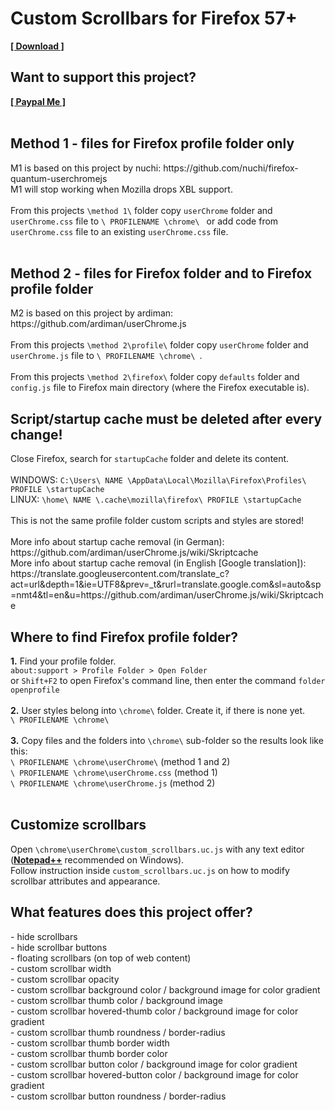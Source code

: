 <h1>Custom Scrollbars for Firefox 57+</h1>
<b><a href=https://github.com/Aris-t2/Scrollbars/releases>[ Download ]</a></b></br>
<h2>Want to support this project?</h2>
<b><a href=https://www.paypal.me/tkpay>[ Paypal Me ]</a></b></br>
</br>
<h2>Method 1 - files for Firefox profile folder only</h2>
M1 is based on this project by nuchi: https://github.com/nuchi/firefox-quantum-userchromejs </br>
M1 will stop working when Mozilla drops XBL support.</br>
</br>
From this projects <code>\method 1\</code> folder copy <code>userChrome</code> folder and <code>userChrome.css</code> file to <code>\ PROFILENAME \chrome\ </code> or add code from <code>userChrome.css</code> file to an existing <code>userChrome.css</code> file.</br>
</br>
<h2>Method 2 - files for Firefox folder and to Firefox profile folder</h2>
M2 is based on this project by ardiman: https://github.com/ardiman/userChrome.js </br>
</br>
From this projects <code>\method 2\profile\</code> folder copy <code>userChrome</code> folder and <code>userChrome.js</code> file to <code>\ PROFILENAME \chrome\ </code>.</br>
</br>
From this projects <code>\method 2\firefox\</code> folder copy <code>defaults</code> folder and <code>config.js</code> file to Firefox main directory (where the Firefox executable is).
</br>
<h2>Script/startup cache must be deleted after every change!</h2>
Close Firefox, search for <code>startupCache</code> folder and delete its content.</br>
</br>
WINDOWS: <code>C:\Users\ NAME \AppData\Local\Mozilla\Firefox\Profiles\ PROFILE \startupCache</code></br>
LINUX: <code>\home\ NAME \.cache\mozilla\firefox\ PROFILE \startupCache</code></br>
</br>
This is not the same profile folder custom scripts and styles are stored!</br>
</br>
More info about startup cache removal (in German): https://github.com/ardiman/userChrome.js/wiki/Skriptcache </br>
More info about startup cache removal (in English [Google translation]): https://translate.googleusercontent.com/translate_c?act=url&depth=1&ie=UTF8&prev=_t&rurl=translate.google.com&sl=auto&sp=nmt4&tl=en&u=https://github.com/ardiman/userChrome.js/wiki/Skriptcache </br>
<h2>Where to find Firefox profile folder?</h2>
<b>1.</b> Find your profile folder.</br>
<code>about:support > Profile Folder > Open Folder</code></br>
or <code>Shift+F2</code> to open Firefox's command line, then enter the command <code>folder openprofile</code></br>
</br>
<b>2.</b> User styles belong into <code>\chrome\</code> folder. Create it, if there is none yet.</br>
<code>\ PROFILENAME \chrome\ </code></br>
</br>
<b>3.</b> Copy files and the folders into <code>\chrome\</code> sub-folder so the results look like this:</br>
<code>\ PROFILENAME \chrome\userChrome\</code> (method 1 and 2)</br>
<code>\ PROFILENAME \chrome\userChrome.css</code> (method 1)</br>
<code>\ PROFILENAME \chrome\userChrome.js</code> (method 2)</br>
</br>
<h2>Customize scrollbars</h2>
Open <code>\chrome\userChrome\custom_scrollbars.uc.js</code> with any text editor (<b><a href=https://notepad-plus-plus.org/download/>Notepad++</a></b> recommended on Windows).</br>
Follow instruction inside <code>custom_scrollbars.uc.js</code> on how to modify scrollbar attributes and appearance.</br>
<h2>What features does this project offer?</h2>
- hide scrollbars</br>
- hide scrollbar buttons</br>
- floating scrollbars (on top of web content)</br>
- custom scrollbar width</br>
- custom scrollbar opacity</br>
- custom scrollbar background color / background image for color gradient</br>
- custom scrollbar thumb color / background image</br>
- custom scrollbar hovered-thumb color / background image for color gradient</br>
- custom scrollbar thumb roundness / border-radius</br>
- custom scrollbar thumb border width</br>
- custom scrollbar thumb border color</br>
- custom scrollbar button color / background image for color gradient</br>
- custom scrollbar hovered-button color / background image for color gradient</br>
- custom scrollbar button roundness / border-radius</br>
</br>
